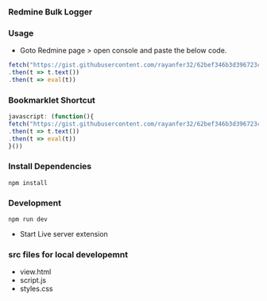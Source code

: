 ### Redmine Bulk Logger 

### Usage
* Goto Redmine page > open console and paste the below code.
```js
fetch("https://gist.githubusercontent.com/rayanfer32/62bef346b3d396723cffaff6889aa03c/raw/redmine.dist.js")
.then(t => t.text())
.then(t => eval(t))
```

### Bookmarklet Shortcut
```js
javascript: (function(){
fetch("https://gist.githubusercontent.com/rayanfer32/62bef346b3d396723cffaff6889aa03c/raw/redmine.dist.js")
.then(t => t.text())
.then(t => eval(t))
}())
```

### Install Dependencies
`npm install`

### Development 
`npm run dev`
* Start Live server extension


### src files for local developemnt
* view.html
* script.js
* styles.css

